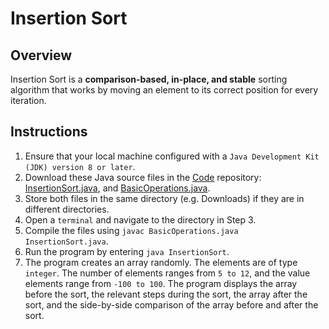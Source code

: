 # Insertion Sort

## Overview
Insertion Sort is a **comparison-based, in-place, and stable** sorting algorithm that works by moving an element to its correct position for every iteration.

## Instructions
1. Ensure that your local machine configured with a `Java Development Kit (JDK) version 8 or later`.
2. Download these Java source files in the [Code](https://github.com/shumarb/code/tree/main) repository: [InsertionSort.java](https://github.com/shumarb/code/blob/main/algorithms/HeapSort.java), and [BasicOperations.java](https://github.com/shumarb/code/tree/main/BasicOperations.java).
3. Store both files in the same directory (e.g. Downloads) if they are in different directories.
4. Open a `terminal` and navigate to the directory in Step 3.
5. Compile the files using `javac BasicOperations.java InsertionSort.java`.
6. Run the program by entering `java InsertionSort`.
7. The program creates an array randomly. The elements are of type `integer`. The number of elements ranges from `5 to 12`, and the value elements range from `-100 to 100`. The program displays the array before the sort, the relevant steps during the sort, the array after the sort, and the side-by-side comparison of the array before and after the sort.
